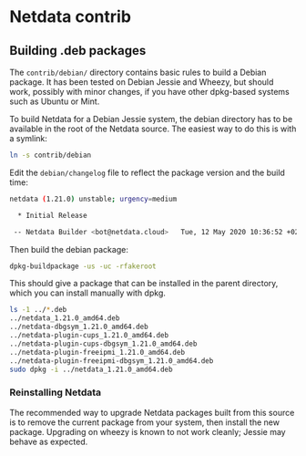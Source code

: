 <!--
title: "Netdata contrib"
custom_edit_url: https://github.com/netdata/netdata/edit/master/contrib/README.md
-->

# Netdata contrib

## Building .deb packages

The `contrib/debian/` directory contains basic rules to build a
Debian package.  It has been tested on Debian Jessie and Wheezy,
but should work, possibly with minor changes, if you have other
dpkg-based systems such as Ubuntu or Mint.

To build Netdata for a Debian Jessie system, the debian directory
has to be available in the root of the Netdata source. The easiest
way to do this is with a symlink:

```sh
ln -s contrib/debian
```

Edit the `debian/changelog` file to reflect the package version and
the build time:

```sh
netdata (1.21.0) unstable; urgency=medium

  * Initial Release

 -- Netdata Builder <bot@netdata.cloud>   Tue, 12 May 2020 10:36:52 +0200
```

Then build the debian package:

```sh
dpkg-buildpackage -us -uc -rfakeroot
```

This should give a package that can be installed in the parent
directory, which you can install manually with dpkg.

```sh
ls -1 ../*.deb
../netdata_1.21.0_amd64.deb
../netdata-dbgsym_1.21.0_amd64.deb
../netdata-plugin-cups_1.21.0_amd64.deb
../netdata-plugin-cups-dbgsym_1.21.0_amd64.deb
../netdata-plugin-freeipmi_1.21.0_amd64.deb
../netdata-plugin-freeipmi-dbgsym_1.21.0_amd64.deb
sudo dpkg -i ../netdata_1.21.0_amd64.deb
```

### Reinstalling Netdata

The recommended way to upgrade Netdata packages built from this
source is to remove the current package from your system, then
install the new package. Upgrading on wheezy is known to not
work cleanly; Jessie may behave as expected.


